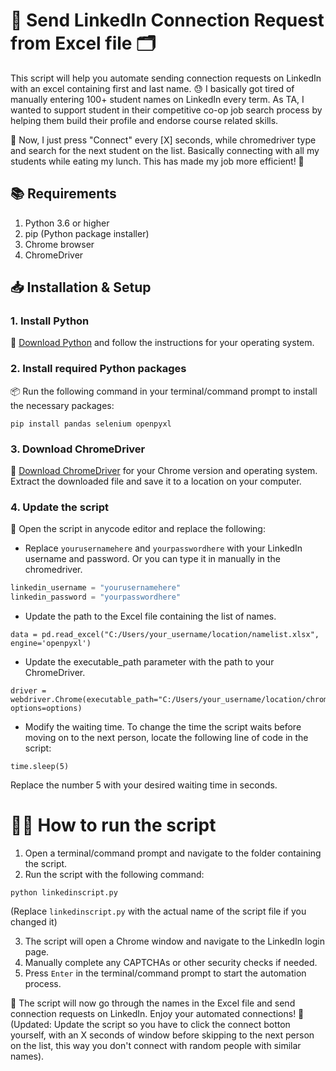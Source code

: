 # 📩 Send LinkedIn Connection Request from Excel file 🗂️

This script will help you automate sending connection requests on LinkedIn with an excel containing first and last name. 
😓 I basically got tired of manually entering 100+ student names on LinkedIn every term. As TA, I wanted to support student in their competitive co-op job search process by helping them build their profile and endorse course related skills. 

🤩 Now, I just press "Connect" every [X] seconds, while chromedriver type and search for the next student on the list. Basically connecting with all my students while eating my lunch. This has made my job more efficient! 🎉

## 📚 Requirements

1. Python 3.6 or higher
2. pip (Python package installer)
3. Chrome browser
4. ChromeDriver

## 📥 Installation & Setup

### 1. Install Python

🔗 [Download Python](https://www.python.org/downloads/) and follow the instructions for your operating system.

### 2. Install required Python packages

📦 Run the following command in your terminal/command prompt to install the necessary packages:
```
pip install pandas selenium openpyxl
```

### 3. Download ChromeDriver

🔗 [Download ChromeDriver](https://sites.google.com/a/chromium.org/chromedriver/downloads) for your Chrome version and operating system. Extract the downloaded file and save it to a location on your computer.

### 4. Update the script

📝 Open the script in anycode editor and replace the following:

- Replace `yourusernamehere` and `yourpasswordhere` with your LinkedIn username and password. Or you can type it in manually in the chromedriver.

```python
linkedin_username = "yourusernamehere"
linkedin_password = "yourpasswordhere"
```
- Update the path to the Excel file containing the list of names.
```
data = pd.read_excel("C:/Users/your_username/location/namelist.xlsx", engine='openpyxl')
```
- Update the executable_path parameter with the path to your ChromeDriver.
```
driver = webdriver.Chrome(executable_path="C:/Users/your_username/location/chromedriver.exe", options=options)
```
- Modify the waiting time.
To change the time the script waits before moving on to the next person, locate the following line of code in the script:
```
time.sleep(5)
```
Replace the number 5 with your desired waiting time in seconds.

# 🏃‍♂️ How to run the script

1. Open a terminal/command prompt and navigate to the folder containing the script.
2. Run the script with the following command:
```
python linkedinscript.py
```

(Replace `linkedinscript.py` with the actual name of the script file if you changed it)

3. The script will open a Chrome window and navigate to the LinkedIn login page.
4. Manually complete any CAPTCHAs or other security checks if needed.
5. Press `Enter` in the terminal/command prompt to start the automation process.

🎉 The script will now go through the names in the Excel file and send connection requests on LinkedIn. Enjoy your automated connections! 🤖
(Updated: Update the script so you have to click the connect botton yourself, with an X seconds of window before skipping to the next person on the list, this way you don't connect with random people with similar names).


